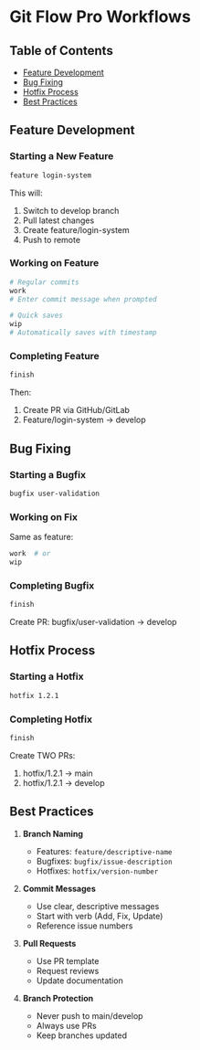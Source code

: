 # Git Flow Pro Workflows

## Table of Contents
- [Feature Development](#feature-development)
- [Bug Fixing](#bug-fixing)
- [Hotfix Process](#hotfix-process)
- [Best Practices](#best-practices)

## Feature Development

### Starting a New Feature
```bash
feature login-system
```
This will:
1. Switch to develop branch
2. Pull latest changes
3. Create feature/login-system
4. Push to remote

### Working on Feature
```bash
# Regular commits
work
# Enter commit message when prompted

# Quick saves
wip
# Automatically saves with timestamp
```

### Completing Feature
```bash
finish
```
Then:
1. Create PR via GitHub/GitLab
2. Feature/login-system → develop

## Bug Fixing

### Starting a Bugfix
```bash
bugfix user-validation
```

### Working on Fix
Same as feature:
```bash
work  # or
wip
```

### Completing Bugfix
```bash
finish
```
Create PR: bugfix/user-validation → develop

## Hotfix Process

### Starting a Hotfix
```bash
hotfix 1.2.1
```

### Completing Hotfix
```bash
finish
```
Create TWO PRs:
1. hotfix/1.2.1 → main
2. hotfix/1.2.1 → develop

## Best Practices

1. **Branch Naming**
   - Features: `feature/descriptive-name`
   - Bugfixes: `bugfix/issue-description`
   - Hotfixes: `hotfix/version-number`

2. **Commit Messages**
   - Use clear, descriptive messages
   - Start with verb (Add, Fix, Update)
   - Reference issue numbers

3. **Pull Requests**
   - Use PR template
   - Request reviews
   - Update documentation

4. **Branch Protection**
   - Never push to main/develop
   - Always use PRs
   - Keep branches updated